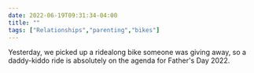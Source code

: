 ---date: 2022-06-19T09:31:34-04:00title: ""tags: ["Relationships","parenting","bikes"]---Yesterday, we picked up a ridealong bike someone was giving away, so a daddy-kiddo ride is absolutely on the agenda for Father's Day 2022.